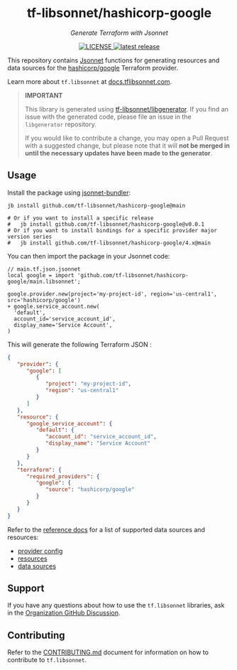 <h1 align="center">tf-libsonnet/hashicorp-google</h1>

<p align="center">
  <em>Generate Terraform with Jsonnet</em>
</p>

<p align="center">
  <a href="https://github.com/tf-libsonnet/hashicorp-google/blob/main/LICENSE">
    <img alt="LICENSE" src="https://img.shields.io/github/license/tf-libsonnet/hashicorp-google?style=for-the-badge">
  </a>
  <a href="https://github.com/tf-libsonnet/hashicorp-google/releases/latest">
    <img alt="latest release" src="https://img.shields.io/github/v/release/tf-libsonnet/hashicorp-google?style=for-the-badge">
  </a>
</p>

This repository contains [Jsonnet](https://jsonnet.org/) functions for generating resources and data sources for the
[hashicorp/google](https://registry.terraform.io/providers/hashicorp/google) Terraform provider.

Learn more about `tf.libsonnet` at [docs.tflibsonnet.com](https://docs.tflibsonnet.com/docs).

> **IMPORTANT**
>
> This library is generated using [tf-libsonnet/libgenerator](https://github.com/tf-libsonnet/libgenerator). If you find
> an issue with the generated code, please file an issue in the `libgenerator` repository.
>
> If you would like to contribute a change, you may open a Pull Request with a suggested change, but please note that it
> will **not be merged in until the necessary updates have been made to the generator**.

## Usage

Install the package using [jsonnet-bundler](https://github.com/jsonnet-bundler/jsonnet-bundler):

```
jb install github.com/tf-libsonnet/hashicorp-google@main

# Or if you want to install a specific release
#   jb install github.com/tf-libsonnet/hashicorp-google@v0.0.1
# Or if you want to install bindings for a specific provider major version series
#   jb install github.com/tf-libsonnet/hashicorp-google/4.x@main
```

You can then import the package in your Jsonnet code:

```jsonnet
// main.tf.json.jsonnet
local google = import 'github.com/tf-libsonnet/hashicorp-google/main.libsonnet';

google.provider.new(project='my-project-id', region='us-central1', src='hashicorp/google')
+ google.service_account.new(
  'default',
  account_id='service_account_id',
  display_name='Service Account',
)
```

This will generate the following Terraform JSON :

```json
{
   "provider": {
      "google": [
         {
            "project": "my-project-id",
            "region": "us-central1"
         }
      ]
   },
   "resource": {
      "google_service_account": {
         "default": {
            "account_id": "service_account_id",
            "display_name": "Service Account"
         }
      }
   },
   "terraform": {
      "required_providers": {
         "google": {
            "source": "hashicorp/google"
         }
      }
   }
}
```

Refer to the [reference docs](/docs/4.x/README.md) for a list of supported data sources and resources:

- [provider config](/docs/4.x/provider.md)
- [resources](/docs/4.x/README.md)
- [data sources](/docs/4.x/data/index.md)


## Support

If you have any questions about how to use the `tf.libsonnet` libraries, ask in the [Organization GitHub
Discussion](https://github.com/orgs/tf-libsonnet/discussions).


## Contributing

Refer to the [CONTRIBUTING.md](/CONTRIBUTING.md) document for information on how to contribute to `tf.libsonnet`.
